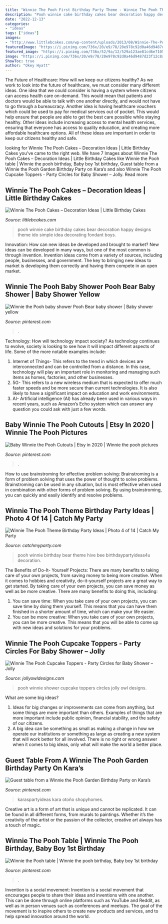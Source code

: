 ```yaml
---
title: "Winnie The Pooh First Birthday Party Theme - Winnie The Pooh Theme Birthday Party Ideas"
description: "Pooh winnie cake birthday cakes bear decoration happy designs theme ido simple idea decorating fondant boys"
date: "2022-12-13"
categories:
- "ideas"
tags: ["ideas"]
images:
- "http://www.littlebcakes.com/wp-content/uploads/2013/08/Winnie-The-Pooh-Cakes.jpg"
featuredImage: "https://i.pinimg.com/736x/20/e9/78/20e978c92d0a46d9487d23f12c8a0acf.jpg"
featured_image: "https://i.pinimg.com/736x/52/9a/12/529a123ae81cd6e7105b29597a834cb9.jpg"
image: "https://i.pinimg.com/736x/20/e9/78/20e978c92d0a46d9487d23f12c8a0acf.jpg"
ShowToc: true
author: "Okey Hyatt"
---
```



The Future of Healthcare: How will we keep our citizens healthy?
As we work to look into the future of healthcare, we must consider many different ideas. One idea that we could consider is having a system where citizens can access health care on-demand. This would mean that patients and doctors would be able to talk with one another directly, and would not have to go through a bureaucracy. Another idea is having healthcare vouchers which could be used to pay for medical services out of pocket. This would help ensure that people are able to get the best care possible while staying healthy. Other ideas include increasing access to mental health services, ensuring that everyone has access to quality education, and creating more affordable healthcare options. All of these ideas are important in order to keep our citizens healthy and safe.

	

		
looking for Winnie The Pooh Cakes – Decoration Ideas | Little Birthday Cakes you've came to the right web. We have 7 Images about Winnie The Pooh Cakes – Decoration Ideas | Little Birthday Cakes like Winnie the Pooh table | Winnie the pooh birthday, Baby boy 1st birthday, Guest table from a Winnie the Pooh Garden Birthday Party on Kara’s and also Winnie The Pooh Cupcake Toppers - Party Circles for Baby Shower – Jolly. Read more:
		
    
## Winnie The Pooh Cakes – Decoration Ideas | Little Birthday Cakes

<img loading=lazy src="http://www.littlebcakes.com/wp-content/uploads/2013/08/Winnie-The-Pooh-Cakes.jpg" onerror="this.onerror=null;this.src='https://tse2.mm.bing.net/th?id=OIP.M9Xw50CwwC7_SmeOqwsv9AHaJ4&amp;pid=15.1';" alt="Winnie The Pooh Cakes – Decoration Ideas | Little Birthday Cakes">

_Source: littlebcakes.com_

>pooh winnie cake birthday cakes bear decoration happy designs theme ido simple idea decorating fondant boys. 

	

Innovation: How can new ideas be developed and brought to market?
New ideas can be developed in many ways, but one of the most common is through invention. Invention ideas come from a variety of sources, including people, businesses, and government. The key to bringing new ideas to market is developing them correctly and having them compete in an open market.

    
## Winnie The Pooh Baby Shower Pooh Bear Baby Shower | Baby Shower Yellow

<img loading=lazy src="https://i.pinimg.com/736x/52/9a/12/529a123ae81cd6e7105b29597a834cb9.jpg" onerror="this.onerror=null;this.src='https://tse2.mm.bing.net/th?id=OIP.HYyEru7jyvnIBZbgcX7XOAHaHa&amp;pid=15.1';" alt="Winnie the Pooh baby shower Pooh Bear baby shower | Baby shower yellow">

_Source: pinterest.com_

>. 

	

Technology: How will technology impact society?
As technology continues to evolve, society is looking to see how it will impact different aspects of life. Some of the more notable examples include:
1. Internet of Things- This refers to the trend in which devices are interconnected and can be controlled from a distance. In this case, technology will play an important role in monitoring and managing such items as homes, factories, and other businesses. 
2. 5G- This refers to a new wireless medium that is expected to offer much faster speeds and be more secure than current technologies. It is also likely to have a significant impact on education and work environments. 
3. AI- Artificial intelligence (AI) has already been used in various ways in recent years, such as Amazon’s Echo system which can answer any question you could ask with just a few words.

    
## Baby Winnie The Pooh Cutouts | Etsy In 2020 | Winnie The Pooh Pictures

<img loading=lazy src="https://i.pinimg.com/736x/a8/b1/7b/a8b17bf5bd25f51c9910d9dfc9dcd086.jpg" onerror="this.onerror=null;this.src='https://tse2.mm.bing.net/th?id=OIP.02nQsZlFumwsmliUmBTaLQHaHl&amp;pid=15.1';" alt="Baby Winnie the Pooh Cutouts | Etsy in 2020 | Winnie the pooh pictures">

_Source: pinterest.com_

>. 

	

How to use brainstroming for effective problem solving:
Brainstroming is a form of problem solving that uses the power of thought to solve problems. Brainstroming can be used in any situation, but is most effective when used in combination with other forms of problem solving. By using brainstroming, you can quickly and easily identify and resolve problems.

    
## Winnie The Pooh Theme Birthday Party Ideas | Photo 4 Of 14 | Catch My Party

<img loading=lazy src="https://photos-cdn.catchmyparty.com/PL/photos/0231/5569/005.jpg" onerror="this.onerror=null;this.src='https://tse4.mm.bing.net/th?id=OIP.n_TfIgQI-ye4IddLZvT46gHaLG&amp;pid=15.1';" alt="Winnie The Pooh Theme Birthday Party Ideas | Photo 4 of 14 | Catch My Party">

_Source: catchmyparty.com_

>pooh winnie birthday bear theme hive bee birthdaypartyideas4u decoration. 

	

The Benefits of Do-It- Yourself Projects: There are many benefits to taking care of your own projects, from saving money to being more creative.
When it comes to hobbies and creativity, do-it-yourself projects are a great way to get started. By taking care of your own projects, you can save money as well as be more creative. There are many benefits to doing this, including: 
1. You can save time: When you take care of your own projects, you can save time by doing them yourself. This means that you can have them finished in a shorter amount of time, which can make your life easier. 
2. You can be more creative: When you take care of your own projects, you can be more creative. This means that you will be able to come up with new ideas and solutions for your problems. 

    
## Winnie The Pooh Cupcake Toppers - Party Circles For Baby Shower – Jolly

<img loading=lazy src="http://cdn.shopify.com/s/files/1/0267/5094/3307/products/MOCKUP_BABYSHOWERCIRCLES_1200x1200.jpg?v=1594464872" onerror="this.onerror=null;this.src='https://tse4.mm.bing.net/th?id=OIP.kVhCPe3Vhk3rLMS4d9BsEwHaGL&amp;pid=15.1';" alt="Winnie The Pooh Cupcake Toppers - Party Circles for Baby Shower – Jolly">

_Source: jollyowldesigns.com_

>pooh winnie shower cupcake toppers circles jolly owl designs. 

	

What are some big ideas?
1. Ideas for big changes or improvements can come from anything, but some things are more important than others. Examples of things that are more important include public opinion, financial stability, and the safety of our citizens.
2. A big idea can be something as small as making a change in how we operate our institutions or something as large as creating a new system that will work better for all involved. There is no right or wrong answer when it comes to big ideas, only what will make the world a better place.

    
## Guest Table From A Winnie The Pooh Garden Birthday Party On Kara’s

<img loading=lazy src="https://i.pinimg.com/736x/20/e9/78/20e978c92d0a46d9487d23f12c8a0acf.jpg" onerror="this.onerror=null;this.src='https://tse1.mm.bing.net/th?id=OIP.TVdCbpsCtTRVe5S8EJoBZQHaJ3&amp;pid=15.1';" alt="Guest table from a Winnie the Pooh Garden Birthday Party on Kara’s">

_Source: pinterest.com_

>karaspartyideas kara otoño shopyhomes. 

	

Creative art is a form of art that is unique and cannot be replicated. It can be found in all different forms, from murals to paintings. Whether it’s the creativity of the artist or the passion of the collector, creative art always has a touch of magic.

    
## Winnie The Pooh Table | Winnie The Pooh Birthday, Baby Boy 1st Birthday

<img loading=lazy src="https://i.pinimg.com/736x/8e/3d/c4/8e3dc48d591e0814fba0742fb248e86e.jpg" onerror="this.onerror=null;this.src='https://tse2.mm.bing.net/th?id=OIP.lbE9iZzJYdFxA4jpUBiIUgHaLH&amp;pid=15.1';" alt="Winnie the Pooh table | Winnie the pooh birthday, Baby boy 1st birthday">

_Source: pinterest.com_

>. 

	

Invention is a social movement:
Invention is a social movement that encourages people to share their ideas and inventions with one another. This can be done through online platforms such as YouTube and Reddit, as well as in person venues such as conferences and meetups. The goal of the movement is to inspire others to create new products and services, and to help spread innovation around the world.

